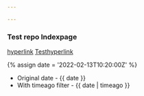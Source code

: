```yaml
---

---
```


### Test repo Indexpage

[hyperlink](/_pages/home)
[Testhyperlink](/docs/test)



{% assign date = '2022-02-13T10:20:00Z' %}

- Original date - {{ date }}
- With timeago filter - {{ date | timeago }}

